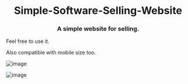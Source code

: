 <h1 align="center">Simple-Software-Selling-Website</h1>

<h3 align="center">A simple website for selling.</h3>

<p>Feel free to use it.</p>
<p>Also compatible with mobile size too.</p>

![image](https://user-images.githubusercontent.com/80823233/161401813-7c082b85-64c6-4f8d-962d-6751c37f9689.png)

![image](https://user-images.githubusercontent.com/80823233/161401819-d9cf4e05-f64b-45c1-8785-e4b642520b34.png)
